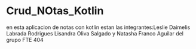 # Crud_NOtas_Kotlin
en esta aplicacion de notas con kotlin estan las integrantes:Leslie Daimelis Labrada Rodrigues Lisandra Oliva Salgado y Natasha Franco Aguilar del grupo FTE 404

